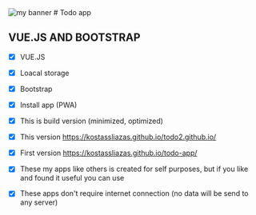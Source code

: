 <img src="https://user-images.githubusercontent.com/31342007/193416811-58c5a2af-9e7b-48a0-98fa-599f1cc12146.png" alt="my banner">
# Todo app

## VUE.JS AND BOOTSTRAP

- [x] VUE.JS
- [x] Loacal storage
- [x] Bootstrap
- [x] Install app (PWA)
- [x] This is build version (minimized, optimized)
- [x] This version https://kostassliazas.github.io/todo2.github.io/
- [x] First version https://kostassliazas.github.io/todo-app/
- [x] These my apps like others is created for self purposes, but if you like and found it useful you can use
- [x] These apps don't require internet connection (no data will be send to any server)

